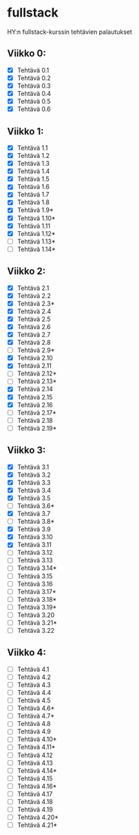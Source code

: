 ﻿# fullstack

HY:n fullstack-kurssin tehtävien palautukset


## Viikko 0:
- [x] Tehtävä 0.1
- [x] Tehtävä 0.2
- [x] Tehtävä 0.3
- [x] Tehtävä 0.4
- [x] Tehtävä 0.5
- [x] Tehtävä 0.6

## Viikko 1:
- [x] Tehtävä 1.1
- [x] Tehtävä 1.2
- [x] Tehtävä 1.3
- [x] Tehtävä 1.4
- [x] Tehtävä 1.5
- [x] Tehtävä 1.6
- [x] Tehtävä 1.7
- [x] Tehtävä 1.8
- [x] Tehtävä 1.9*
- [x] Tehtävä 1.10*
- [x] Tehtävä 1.11
- [x] Tehtävä 1.12*
- [ ] Tehtävä 1.13*
- [ ] Tehtävä 1.14*

## Viikko 2:
- [x] Tehtävä 2.1
- [x] Tehtävä 2.2
- [x] Tehtävä 2.3*
- [x] Tehtävä 2.4
- [x] Tehtävä 2.5
- [x] Tehtävä 2.6
- [x] Tehtävä 2.7
- [x] Tehtävä 2.8
- [ ] Tehtävä 2.9*
- [x] Tehtävä 2.10
- [x] Tehtävä 2.11
- [ ] Tehtävä 2.12*
- [ ] Tehtävä 2.13*
- [x] Tehtävä 2.14
- [x] Tehtävä 2.15
- [x] Tehtävä 2.16
- [ ] Tehtävä 2.17*
- [ ] Tehtävä 2.18
- [ ] Tehtävä 2.19*

## Viikko 3:
- [x] Tehtävä 3.1
- [x] Tehtävä 3.2
- [x] Tehtävä 3.3
- [x] Tehtävä 3.4
- [x] Tehtävä 3.5
- [ ] Tehtävä 3.6*
- [x] Tehtävä 3.7
- [ ] Tehtävä 3.8*
- [x] Tehtävä 3.9
- [x] Tehtävä 3.10
- [x] Tehtävä 3.11
- [ ] Tehtävä 3.12
- [ ] Tehtävä 3.13
- [ ] Tehtävä 3.14*
- [ ] Tehtävä 3.15
- [ ] Tehtävä 3.16
- [ ] Tehtävä 3.17*
- [ ] Tehtävä 3.18*
- [ ] Tehtävä 3.19*
- [ ] Tehtävä 3.20
- [ ] Tehtävä 3.21*
- [ ] Tehtävä 3.22

## Viikko 4:
- [ ] Tehtävä 4.1
- [ ] Tehtävä 4.2
- [ ] Tehtävä 4.3
- [ ] Tehtävä 4.4
- [ ] Tehtävä 4.5
- [ ] Tehtävä 4.6*
- [ ] Tehtävä 4.7*
- [ ] Tehtävä 4.8
- [ ] Tehtävä 4.9
- [ ] Tehtävä 4.10*
- [ ] Tehtävä 4.11*
- [ ] Tehtävä 4.12
- [ ] Tehtävä 4.13
- [ ] Tehtävä 4.14*
- [ ] Tehtävä 4.15
- [ ] Tehtävä 4.16*
- [ ] Tehtävä 4.17
- [ ] Tehtävä 4.18
- [ ] Tehtävä 4.19
- [ ] Tehtävä 4.20*
- [ ] Tehtävä 4.21*
